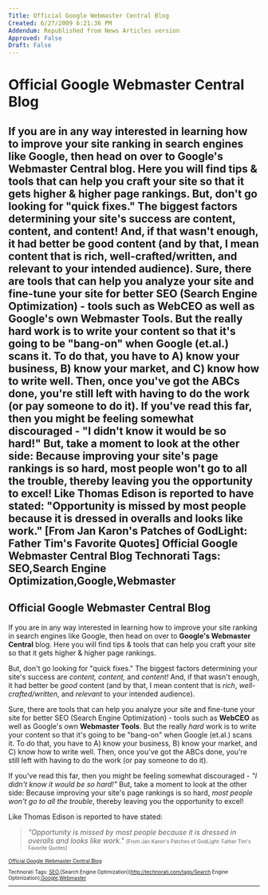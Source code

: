 ```yaml
---
Title: Official Google Webmaster Central Blog
Created: 6/27/2009 6:21:36 PM
Addendum: Republished from News Articles version
Approved: False
Draft: False
---
```

# Official Google Webmaster Central Blog
If you are in any way interested in learning how to improve your site ranking in search engines like Google, then head on over to Google's Webmaster Central blog. Here you will find tips & tools that can help you craft your site so that it gets higher & higher page rankings.  But, don't go looking for "quick fixes." The biggest factors determining your site's success are content, content, and content! And, if that wasn't enough, it had better be good content (and by that, I mean content that is rich, well-crafted/written, and relevant to your intended audience).  Sure, there are tools that can help you analyze your site and fine-tune your site for better SEO (Search Engine Optimization) - tools such as WebCEO as well as Google's own Webmaster Tools. But the really hard work is to write your content so that it's going to be "bang-on" when Google (et.al.) scans it. To do that, you have to A) know your business, B) know your market, and C) know how to write well. Then, once you've got the ABCs done, you're still left with having to do the work (or pay someone to do it).  If you've read this far, then you might be feeling somewhat discouraged - "I didn't know it would be so hard!" But, take a moment to look at the other side: Because improving your site's page rankings is so hard, most people won't go to all the trouble, thereby leaving you the opportunity to excel!  Like Thomas Edison is reported to have stated:    "Opportunity is missed by most people because it is dressed in overalls and looks like work." [From Jan Karon's Patches of GodLight: Father Tim's Favorite Quotes]    Official Google Webmaster Central Blog  Technorati Tags: SEO,Search Engine Optimization,Google,Webmaster
---

## Official Google Webmaster Central Blog


If you are in any way interested in learning how to improve your site ranking in search engines like Google, then head on over to **Google's Webmaster Central** blog. Here you will find tips & tools that can help you craft your site so that it gets higher & higher page rankings.



But, don't go looking for "quick fixes." The biggest factors determining your site's success are *content, content,* and *content!* And, if that wasn't enough, it had better be *good* content (and by that, I mean content that is *rich*, *well-crafted/written*, and *relevant* to your intended audience).



Sure, there are tools that can help you analyze your site and fine-tune your site for better SEO (Search Engine Optimization) - tools such as **WebCEO** as well as Google's own **Webmaster Tools**. But the really *hard* work is to write your content so that it's going to be "bang-on" when Google (et.al.) scans it. To do that, you have to A) know your business, B) know your market, and C) know how to write well. Then, once you've got the ABCs done, you're still left with having to do the work (or pay someone to do it).



If you've read this far, then you might be feeling somewhat discouraged - *"I didn't know it would be so hard!"* But, take a moment to look at the other side: Because improving your site's page rankings is so hard, *most people won't go to all the trouble*, thereby leaving you the opportunity to excel!



Like Thomas Edison is reported to have stated:



> *"Opportunity is missed by most people because it is dressed in overalls and looks like work."* <font size="1">[From Jan Karon's Patches of GodLight: Father Tim's Favorite Quotes]



[Official Google Webmaster Central Blog](http://googlewebmastercentral.blogspot.com/)


Technorati Tags: [SEO](http://technorati.com/tags/SEO),[Search Engine Optimization](http://technorati.com/tags/Search Engine Optimization),[Google](http://technorati.com/tags/Google),[Webmaster](http://technorati.com/tags/Webmaster)




---

